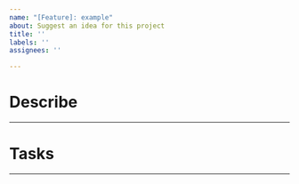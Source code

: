 ```yaml
---
name: "[Feature]: example"
about: Suggest an idea for this project
title: ''
labels: ''
assignees: ''

---
```


# Describe

---

# Tasks

---
